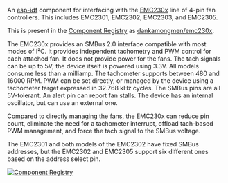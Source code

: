 An [esp-idf](https://github.com/espressif/esp-idf) component for interfacing
with the [EMC230x](https://ww1.microchip.com/downloads/aemDocuments/documents/MSLD/ProductDocuments/DataSheets/EMC2301-2-3-5-Data-Sheet-DS20006532A.pdf)
line of 4-pin fan controllers. This includes EMC2301, EMC2302, EMC2303, and EMC2305.

This is present in the [Component Registry](https://components.espressif.com/)
as [dankamongmen/emc230x](https://components.espressif.com/components/dankamongmen/emc230x).

The EMC230x provides an SMBus 2.0 interface compatible with most modes
of I²C. It provides independent tachometry and PWM control for each
attached fan. It does not provide power for the fans. The tach signals
can be up to 5V; the device itself is powered using 3.3V. All models
consume less than a milliamp. The tachometer supports between 480 and
16000 RPM. PWM can be set directly, or managed by the device using a
tachometer target expressed in 32.768 kHz cycles. The SMBus pins are
all 5V-tolerant. An alert pin can report fan stalls. The device has an
internal oscillator, but can use an external one.

Compared to directly managing the fans, the EMC230x can reduce pin count,
eliminate the need for a tachometer interrupt, offload tach-based PWM
management, and force the tach signal to the SMBus voltage.

The EMC2301 and both models of the EMC2302 have fixed SMBus addresses,
but the EMC2302 and EMC2305 support six different ones based on the
address select pin.

[![Component Registry](https://components.espressif.com/components/dankamongmen/emc230x/badge.svg)](https://components.espressif.com/components/dankamongmen/emc230x)
